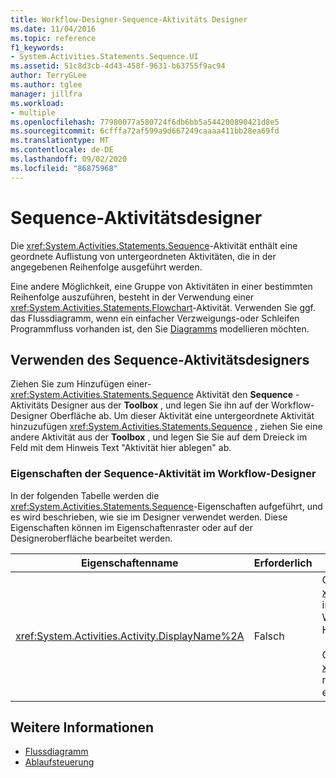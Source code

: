 ```yaml
---
title: Workflow-Designer-Sequence-Aktivitäts Designer
ms.date: 11/04/2016
ms.topic: reference
f1_keywords:
- System.Activities.Statements.Sequence.UI
ms.assetid: 51c8d3cb-4d43-458f-9631-b63755f9ac94
author: TerryGLee
ms.author: tglee
manager: jillfra
ms.workload:
- multiple
ms.openlocfilehash: 77980077a580724f6db6bb5a544200890421d8e5
ms.sourcegitcommit: 6cfffa72af599a9d667249caaaa411bb28ea69fd
ms.translationtype: MT
ms.contentlocale: de-DE
ms.lasthandoff: 09/02/2020
ms.locfileid: "86875968"
---
```

# <a name="sequence-activity-designer"></a>Sequence-Aktivitätsdesigner

Die <xref:System.Activities.Statements.Sequence>-Aktivität enthält eine geordnete Auflistung von untergeordneten Aktivitäten, die in der angegebenen Reihenfolge ausgeführt werden.

Eine andere Möglichkeit, eine Gruppe von Aktivitäten in einer bestimmten Reihenfolge auszuführen, besteht in der Verwendung einer <xref:System.Activities.Statements.Flowchart>-Aktivität. Verwenden Sie ggf. das Flussdiagramm, wenn ein einfacher Verzweigungs-oder Schleifen Programmfluss vorhanden ist, den Sie [Diagramms](../workflow-designer/flowchart-activity-designer.md) modellieren möchten.

## <a name="using-the-sequence-activity-designer"></a>Verwenden des Sequence-Aktivitätsdesigners

Ziehen Sie zum Hinzufügen einer- <xref:System.Activities.Statements.Sequence> Aktivität den **Sequence** -Aktivitäts Designer aus der **Toolbox** , und legen Sie ihn auf der Workflow-Designer Oberfläche ab. Um dieser Aktivität eine untergeordnete Aktivität hinzuzufügen <xref:System.Activities.Statements.Sequence> , ziehen Sie eine andere Aktivität aus der **Toolbox** , und legen Sie Sie auf dem Dreieck im Feld mit dem Hinweis Text "Aktivität hier ablegen" ab.

### <a name="sequence-activity-properties-in-the-workflow-designer"></a>Eigenschaften der Sequence-Aktivität im Workflow-Designer

In der folgenden Tabelle werden die <xref:System.Activities.Statements.Sequence>-Eigenschaften aufgeführt, und es wird beschrieben, wie sie im Designer verwendet werden. Diese Eigenschaften können im Eigenschaftenraster oder auf der Designeroberfläche bearbeitet werden.

|Eigenschaftenname|Erforderlich|Verbrauch|
|-|--------------|-|
|<xref:System.Activities.Activity.DisplayName%2A>|Falsch|Gibt den benutzerfreundlichen Namen der <xref:System.Activities.Statements.Sequence>Aktivität im Header an. Der Standardwert ist Sequence. Der Wert kann im Eigenschaftenraster oder direkt im Header des Aktivitätsdesigners bearbeitet werden.<br /><br /> Obwohl der <xref:System.Activities.Activity.DisplayName%2A> nicht zwingend erforderlich ist, wird empfohlen, einen Anzeigenamen zu verwenden.|

## <a name="see-also"></a>Weitere Informationen

- [Flussdiagramm](../workflow-designer/flowchart-activity-designer.md)
- [Ablaufsteuerung](../workflow-designer/control-flow-activity-designers.md)